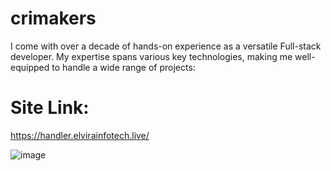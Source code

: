 # crimakers

I come with over a decade of hands-on experience as a versatile Full-stack developer. My expertise spans various key technologies, making me well-equipped to handle a wide range of projects:

# Site Link: 
https://handler.elvirainfotech.live/

![image](https://github.com/mdraihanreza/crimakers/assets/32482714/30bd8470-31b4-4df4-8a58-570f4cf87f23)
